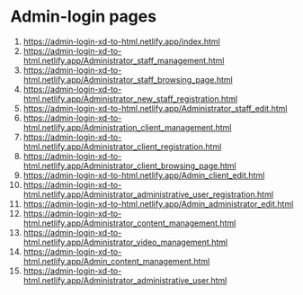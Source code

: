 <h1>
    Admin-login pages
</h1>

<ol>
    <li>
        <a href="https://admin-login-xd-to-html.netlify.app/index.html">https://admin-login-xd-to-html.netlify.app/index.html</a>
    </li>
    <li>
        <a href="https://admin-login-xd-to-html.netlify.app/Administrator_staff_management.html">https://admin-login-xd-to-html.netlify.app/Administrator_staff_management.html</a>
    </li>
    <li>
        <a href="https://admin-login-xd-to-html.netlify.app/Administrator_staff_browsing_page.html">https://admin-login-xd-to-html.netlify.app/Administrator_staff_browsing_page.html</a>
    </li>
    <li>
        <a href="https://admin-login-xd-to-html.netlify.app/Administrator_new_staff_registration.html">https://admin-login-xd-to-html.netlify.app/Administrator_new_staff_registration.html</a>
    </li>
    <li>
        <a href="https://admin-login-xd-to-html.netlify.app/Administrator_staff_edit.html">https://admin-login-xd-to-html.netlify.app/Administrator_staff_edit.html</a>
    </li>
    <li>
        <a href="https://admin-login-xd-to-html.netlify.app/Administration_client_management.html">https://admin-login-xd-to-html.netlify.app/Administration_client_management.html</a>
    </li>
    <li>
        <a href="https://admin-login-xd-to-html.netlify.app/Administrator_client_registration.html">https://admin-login-xd-to-html.netlify.app/Administrator_client_registration.html</a>
    </li>
    <li>
        <a href="https://admin-login-xd-to-html.netlify.app/Administrator_client_browsing_page.html">https://admin-login-xd-to-html.netlify.app/Administrator_client_browsing_page.html</a>
    </li>
    <li>
        <a href="https://admin-login-xd-to-html.netlify.app/Admin_client_edit.html">https://admin-login-xd-to-html.netlify.app/Admin_client_edit.html</a>
    </li>
    <li>
        <a href="https://admin-login-xd-to-html.netlify.app/Administrator_administrative_user_registration.html">https://admin-login-xd-to-html.netlify.app/Administrator_administrative_user_registration.html</a>
    </li>
    <li>
        <a href="https://admin-login-xd-to-html.netlify.app/Admin_administrator_edit.html">https://admin-login-xd-to-html.netlify.app/Admin_administrator_edit.html</a>
    </li>
    <li>
        <a href="https://admin-login-xd-to-html.netlify.app/Administrator_content_management.html">https://admin-login-xd-to-html.netlify.app/Administrator_content_management.html</a>
    </li>
    <li>
        <a href="https://admin-login-xd-to-html.netlify.app/Administrator_video_management.html">https://admin-login-xd-to-html.netlify.app/Administrator_video_management.html</a>
    </li>
    <li>
        <a href="https://admin-login-xd-to-html.netlify.app/Admin_content_management.html">https://admin-login-xd-to-html.netlify.app/Admin_content_management.html</a>
    </li>
    <li>
        <a href="https://admin-login-xd-to-html.netlify.app/Administrator_administrative_user.html">https://admin-login-xd-to-html.netlify.app/Administrator_administrative_user.html</a>
    </li>
</ol>